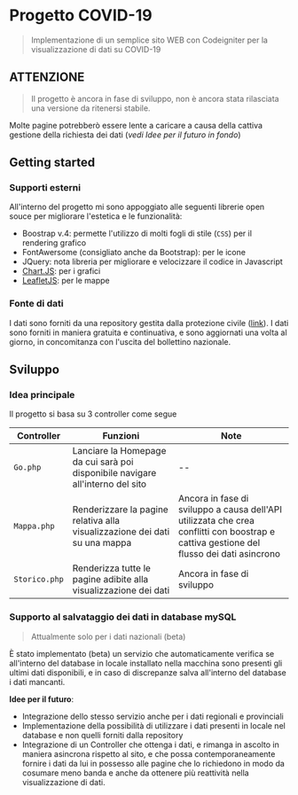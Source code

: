 # Progetto COVID-19
> Implementazione di un semplice sito WEB con Codeigniter per la visualizzazione di dati su COVID-19

## ATTENZIONE

>Il progetto è ancora in fase di sviluppo, non è ancora stata rilasciata una versione da ritenersi stabile.

Molte pagine potrebberò essere lente a caricare a causa della cattiva gestione della richiesta dei dati (*vedi Idee per il futuro in fondo*)

## Getting started

### Supporti esterni
All'interno del progetto mi sono appoggiato alle seguenti librerie open souce per migliorare l'estetica e le funzionalità:
 - Boostrap v.4: permette l'utilizzo di molti fogli di stile (`CSS`) per il rendering grafico
 - FontAwersome (consigliato anche da Bootstrap): per le icone
 - JQuery: nota libreria per migliorare e velocizzare il codice in Javascript
 - [Chart.JS](https://www.chartjs.org/): per i grafici
 - [LeafletJS](https://leafletjs.com/): per le mappe

### Fonte di dati

I dati sono forniti da una repository gestita dalla protezione civile ([link](https://github.com/pcm-dpc/COVID-19)). I dati sono forniti in maniera gratuita e continuativa, e sono aggiornati una volta al giorno, in concomitanza con l'uscita del bollettino nazionale.

## Sviluppo

### Idea principale

Il progetto si basa su 3 controller come segue

|Controller   |Funzioni   |Note   |
|---|---|---|
|`Go.php`|Lanciare la Homepage da cui sarà poi disponibile navigare all'interno del sito| -- |
|`Mappa.php`|Renderizzare la pagine relativa alla visualizzazione dei dati su una mappa| Ancora in fase di sviluppo a causa dell'API utilizzata che crea conflitti con boostrap e cattiva gestione del flusso dei dati asincrono|
|`Storico.php`|Renderizza tutte le pagine adibite alla visualizzazione dei dati| Ancora in fase di sviluppo|

### Supporto al salvataggio dei dati in database mySQL

>Attualmente solo per i dati nazionali (beta)

È stato implementato (beta) un servizio che automaticamente verifica se all'interno del database in locale installato nella macchina sono presenti gli ultimi dati disponibili, e in caso di discrepanze salva all'interno del database i dati mancanti.

**Idee per il futuro**: 
- Integrazione dello stesso servizio anche per i dati regionali e provinciali
- Implementazione della possibilità di utilizzare i dati presenti in locale nel database e non quelli forniti dalla repository
- Integrazione di un Controller che ottenga i dati, e rimanga in ascolto in maniera asincrona rispetto al sito, e che possa contemporaneamente fornire i dati da lui in possesso alle pagine che lo richiedono in modo da cosumare meno banda e anche da ottenere più reattività nella visualizzazione di dati.
